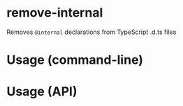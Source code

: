 # remove-internal

Removes `@internal` declarations from TypeScript .d.ts files

# Usage (command-line)



# Usage (API)

